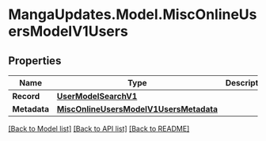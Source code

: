 # MangaUpdates.Model.MiscOnlineUsersModelV1Users

## Properties

Name | Type | Description | Notes
------------ | ------------- | ------------- | -------------
**Record** | [**UserModelSearchV1**](UserModelSearchV1.md) |  | [optional] 
**Metadata** | [**MiscOnlineUsersModelV1UsersMetadata**](MiscOnlineUsersModelV1UsersMetadata.md) |  | [optional] 

[[Back to Model list]](../README.md#documentation-for-models) [[Back to API list]](../README.md#documentation-for-api-endpoints) [[Back to README]](../README.md)

